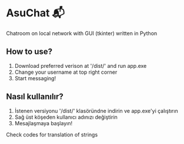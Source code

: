 # AsuChat :mailbox_with_mail:
Chatroom on local network  with GUI (tkinter) written in Python

## How to use?
1. Download preferred verison at '/dist/' and run app.exe
2. Change your username at top right corner
3. Start messaging!

## Nasıl kullanılır?
1. İstenen versiyonu '/dist/' klasöründne indirin ve app.exe'yi çalıştırın
2. Sağ üst köşeden kullanıcı adınızı değiştirin
3. Mesajlaşmaya başlayın!

Check codes for translation of strings
